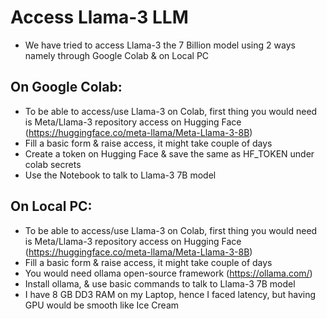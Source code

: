 # Access Llama-3 LLM
  - We have tried to access Llama-3 the 7 Billion model using 2 ways namely through Google Colab & on Local PC
## On Google Colab:
 - To be able to access/use Llama-3 on Colab, first thing you would need is Meta/Llama-3 repository access on Hugging Face
(https://huggingface.co/meta-llama/Meta-Llama-3-8B)
 - Fill a basic form & raise access, it might take couple of days
 - Create a token on Hugging Face & save the same as HF_TOKEN under colab secrets
 - Use the Notebook to talk to Llama-3 7B model

 ## On Local PC:
  - To be able to access/use Llama-3 on Colab, first thing you would need is Meta/Llama-3 repository access on Hugging Face
 (https://huggingface.co/meta-llama/Meta-Llama-3-8B)
 - Fill a basic form & raise access, it might take couple of days
 - You would need ollama open-source framework (https://ollama.com/)
 - Install ollama, & use basic commands to talk to Llama-3 7B model
 - I have 8 GB DD3 RAM on my Laptop, hence I faced latency, but having GPU would be smooth like Ice Cream
